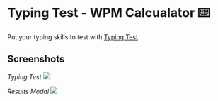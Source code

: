 # Typing Test - WPM Calcualator ⌨️

Put your typing skills to test with [Typing Test](https://awpm.vercel.app)

## Screenshots

_Typing Test_
![](https://imgur.com/HEfIGEF.png)

_Results Modal_
![](https://imgur.com/s9DEA4k.png)
